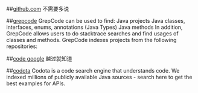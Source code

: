 ##[github.com](https://github.com/)
不需要多说

##[grepcode](http://grepcode.com/)
GrepCode can be used to find:
Java projects
Java classes, interfaces, enums, annotations (Java Types)
Java methods
In addition, GrepCode allows users to do stacktrace searches and find usages of classes and methods. GrepCode indexes projects from the following repositories:


##[code google](http://Googlecode.com)
越过就知道

##[codota](https://www.codota.com/)
Codota is a code search engine that understands code. We indexed millions of publicly available Java sources - search here to get the best examples for APIs.